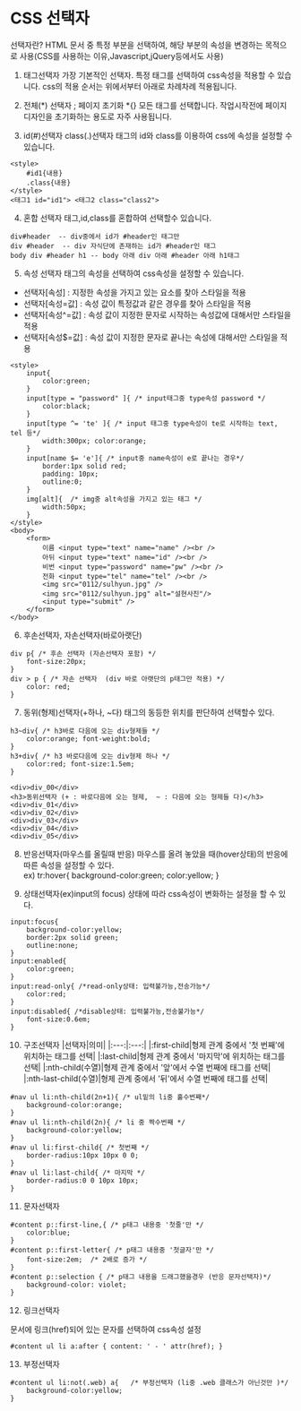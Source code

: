 # CSS 선택자
선택자란? HTML 문서 중 특정 부분을 선택하여, 해당 부분의 속성을 변경하는 목적으로 사용(CSS를 사용하는 이유,Javascript,jQuery등에서도 사용)

1. 태그선택자
가장 기본적인 선택자. 특정 태그를 선택하여 css속성을 적용할 수 있습니다.
css의 적용 순서는 위에서부터 아래로 차례차례 적용됩니다.

2. 전체(*) 선택자 ; 페이지 초기화
*{} 모든 태그를 선택합니다. 작업시작전에 페이지 디자인을 초기화하는 용도로 자주 사용됩니다.

3. id(#)선택자 class(.)선택자
태그의 id와 class를 이용하여 css에 속성을 설정할 수 있습니다.

```
<style>
    #id1{내용}
    .class{내용}
</style>
<태그1 id="id1"> <태그2 class="class2">
```

4. 혼합 선택자
태그,id,class를 혼합하여 선택할수 있습니다.

```
div#header  -- div중에서 id가 #header인 태그만
div #header  -- div 자식단에 존재하는 id가 #header인 태그
body div #header h1 -- body 아래 div 아래 #header 아래 h1태그
```

5. 속성 선택자
태그의 속성을 선택하여 css속성을 설정할 수 있습니다.
  - 선택자[속성] : 지정한 속성을 가지고 있는 요소를 찾아 스타일을 적용
  - 선택자[속성=값] : 속성 값이 특정값과 같은 경우를 찾아 스타일을 적용
  - 선택자[속성^=값] : 속성 값이 지정한 문자로 시작하는 속성값에 대해서만 스타일을 적용
  - 선택자[속성$=값] : 속성 값이 지정한 문자로 끝나는 속성에 대해서만 스타일을 적용

```
<style>
    input{
        color:green;
    }
    input[type = "password" ]{ /* input태그중 type속성 password */
        color:black;
    }
    input[type ^= 'te' ]{ /* input 태그중 type속성이 te로 시작하는 text, tel 등*/
        width:300px; color:orange;
    }
    input[name $= 'e']{ /* input중 name속성이 e로 끝나는 경우*/
        border:1px solid red;
        padding: 10px;
        outline:0;
    }
    img[alt]{  /* img중 alt속성을 가지고 있는 태그 */
        width:50px;
    }
</style>
<body>
    <form>
        이름 <input type="text" name="name" /><br />
        아뒤 <input type="text" name="id" /><br />
        비번 <input type="password" name="pw" /><br />
        전화 <input type="tel" name="tel" /><br />
        <img src="0112/sulhyun.jpg" />
        <img src="0112/sulhyun.jpg" alt="설현사진"/>
        <input type="submit" />
    </form>
</body>
```

6. 후손선택자, 자손선택자(바로아랫단)

```
div p{ /* 후손 선택자 (자손선택자 포함) */
    font-size:20px;
}
div > p { /* 자손 선택자  (div 바로 아랫단의 p태그만 적용) */
    color: red;
}
```

7. 동위(형제)선택자(+하나, ~다)
태그의 동등한 위치를 판단하여 선택할수 있다.

```
h3~div{ /* h3바로 다음에 오는 div형제들 */
    color:orange; font-weight:bold;
}
h3+div{ /* h3 바로다음에 오는 div형제 하나 */
    color:red; font-size:1.5em;
}

<div>div_00</div>
<h3>동위선택자 (+ : 바로다음에 오는 형제,  ~ : 다음에 오는 형제들 다)</h3>
<div>div_01</div>
<div>div_02</div>
<div>div_03</div>
<div>div_04</div>
<div>div_05</div>
```

8. 반응선택자(마우스를 올릴때 반응)
마우스를 올려 놓았을 때(hover상태)의 반응에 따른 속성을 설정할 수 있다.  
ex) tr:hover{ background-color:green; color:yellow; }

9. 상태선택자(ex)input의 focus)
상태에 따라 css속성이 변화하는 설정을 할 수 있다.

```
input:focus{
    background-color:yellow;
    border:2px solid green;
    outline:none;
}
input:enabled{
    color:green;
}
input:read-only{ /*read-only상태: 입력불가능,전송가능*/
    color:red;
}
input:disabled{ /*disable상태: 입력불가능,전송불가능*/
    font-size:0.6em;
}
```

10. 구조선택자
|선택자|의미|
|:---:|:---:|
|:first-child|형제 관계 중에서 '첫 번째'에 위치하는 태그를 선택| 
|:last-child|형제 관계 중에서 '마지막'에 위치하는 태그를 선택| 
|:nth-child(수열)|형제 관계 중에서 '앞'에서 수열 번째에 태그를 선택| 
|:nth-last-child(수열)|형제 관계 중에서 '뒤'에서 수열 번째에 태그를 선택| 

```
#nav ul li:nth-child(2n+1){ /* ul밑의 li중 홀수번째*/
    background-color:orange;
}
#nav ul li:nth-child(2n){ /* li 중 짝수번째 */
    background-color:yellow;
}
#nav ul li:first-child{ /* 첫번째 */
    border-radius:10px 10px 0 0;
}
#nav ul li:last-child{ /* 마지막 */
    border-radius:0 0 10px 10px;
}
```

11. 문자선택자

```
#content p::first-line,{ /* p태그 내용중 '첫줄'만 */
    color:blue;
}
#content p::first-letter{ /* p태그 내용중 '첫글자'만 */
    font-size:2em;  /* 2배로 증가 */
}
#content p::selection { /* p태그 내용을 드래그했을경우 (반응 문자선택자)*/
    background-color: violet;
}
```

12.	링크선택자

문서에 링크(href)되어 있는 문자를 선택하여 css속성 설정

```
#content ul li a:after { content: ' - ' attr(href); }
```

13.	부정선택자

```
#content ul li:not(.web) a{   /* 부정선택자 (li중 .web 클래스가 아닌것만 )*/
    background-color:yellow;
}
```














```
```





